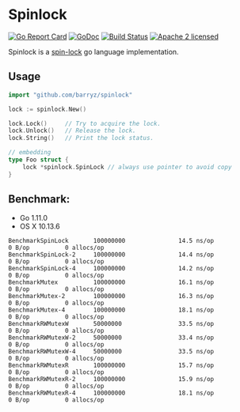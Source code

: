 # Spinlock 

[![Go Report Card](https://goreportcard.com/badge/github.com/barryz/spinlock)](https://goreportcard.com/report/github.com/barryz/spinlock)
[![GoDoc](https://godoc.org/github.com/barryz/spinlock?status.svg)](https://godoc.org/github.com/barryz/spinlock)
[![Build Status](https://travis-ci.org/barryz/spinlock.svg?branch=master)](https://travis-ci.org/barryz/spinlock)
[![Apache 2 licensed](https://img.shields.io/badge/license-Apache2-blue.svg)](https://raw.githubusercontent.com/oklog/run/master/LICENSE)

Spinlock is a [spin-lock](https://en.wikipedia.org/wiki/Spinlock) go language implementation.


## Usage

```go
import "github.com/barryz/spinlock"

lock := spinlock.New()

lock.Lock()     // Try to acquire the lock.
lock.Unlock()   // Release the lock.
lock.String()   // Print the lock status.

// embedding
type Foo struct {
    lock *spinlock.SpinLock // always use pointer to avoid copy
}
```

## Benchmark:

- Go 1.11.0
- OS X 10.13.6

```shell
BenchmarkSpinLock       100000000               14.5 ns/op             0 B/op          0 allocs/op 
BenchmarkSpinLock-2     100000000               14.4 ns/op             0 B/op          0 allocs/op
BenchmarkSpinLock-4     100000000               14.2 ns/op             0 B/op          0 allocs/op
BenchmarkMutex          100000000               16.1 ns/op             0 B/op          0 allocs/op
BenchmarkMutex-2        100000000               16.3 ns/op             0 B/op          0 allocs/op
BenchmarkMutex-4        100000000               18.1 ns/op             0 B/op          0 allocs/op
BenchmarkRWMutexW       50000000                33.5 ns/op             0 B/op          0 allocs/op
BenchmarkRWMutexW-2     50000000                33.4 ns/op             0 B/op          0 allocs/op
BenchmarkRWMutexW-4     50000000                33.5 ns/op             0 B/op          0 allocs/op
BenchmarkRWMutexR       100000000               15.7 ns/op             0 B/op          0 allocs/op
BenchmarkRWMutexR-2     100000000               15.9 ns/op             0 B/op          0 allocs/op
BenchmarkRWMutexR-4     100000000               18.1 ns/op             0 B/op          0 allocs/op
```
